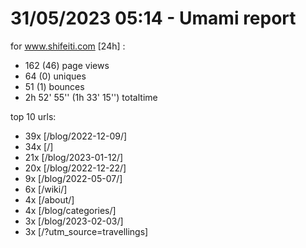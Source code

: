 # 31/05/2023 05:14 - Umami report
for www.shifeiti.com [24h] :

 - 162 (46) page views
 - 64 (0) uniques
 - 51 (1) bounces
 - 2h 52' 55'' (1h 33' 15'') totaltime


top 10 urls:
 - 39x [/blog/2022-12-09/]
 - 34x [/]
 - 21x [/blog/2023-01-12/]
 - 20x [/blog/2022-12-22/]
 - 9x [/blog/2022-05-07/]
 - 6x [/wiki/]
 - 4x [/about/]
 - 4x [/blog/categories/]
 - 3x [/blog/2023-02-03/]
 - 3x [/?utm_source=travellings]



